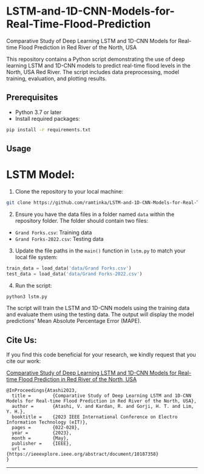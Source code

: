 # LSTM-and-1D-CNN-Models-for-Real-Time-Flood-Prediction
Comparative Study of Deep Learning LSTM and 1D-CNN Models for Real-time Flood Prediction in Red River of the North, USA

This repository contains a Python script demonstrating the use of deep learning LSTM and 1D-CNN models to predict real-time flood levels in the North, USA Red River. The script includes data preprocessing, model training, evaluation, and plotting results.

## Prerequisites

- Python 3.7 or later
- Install required packages:

```bash
pip install -r requirements.txt
```

## Usage

# LSTM Model:

1. Clone the repository to your local machine:


```bash
git clone https://github.com/ramtinka/LSTM-and-1D-CNN-Models-for-Real-Time-Flood-Prediction.git

```

2. Ensure you have the data files in a folder named `data` within the repository folder. The folder should contain two files:

- `Grand Forks.csv`: Training data
- `Grand Forks-2022.csv`: Testing data

3. Update the file paths in the `main()` function in `lstm.py` to match your local file system:

```python
train_data = load_data('data/Grand Forks.csv')
test_data = load_data('data/Grand Forks-2022.csv')
```

4. Run the script:

```bash
python3 lstm.py
```

The script will train the LSTM and 1D-CNN models using the training data and evaluate them using the testing data. The output will display the model predictions' Mean Absolute Percentage Error (MAPE).


## Cite Us: 

If you find this code beneficial for your research, we kindly request that you cite our work:

[Comparative Study of Deep Learning LSTM and 1D-CNN Models for Real-time Flood Prediction in Red River of the North, USA](https://ieeexplore.ieee.org/abstract/document/10187358)
```
@InProceedings{Atashi2023,
  title =        {Comparative Study of Deep Learning LSTM and 1D-CNN Models for Real-time Flood Prediction in Red River of the North, USA},
  author =       {Atashi, V. and Kardan, R. and Gorji, H. T. and Lim, Y. H.},
  booktitle =    {2023 IEEE International Conference on Electro Information Technology (eIT)},
  pages =        {022-028},
  year =         {2023},
  month =        {May},
  publisher =    {IEEE},
  url =          {https://ieeexplore.ieee.org/abstract/document/10187358}
}
```
---

